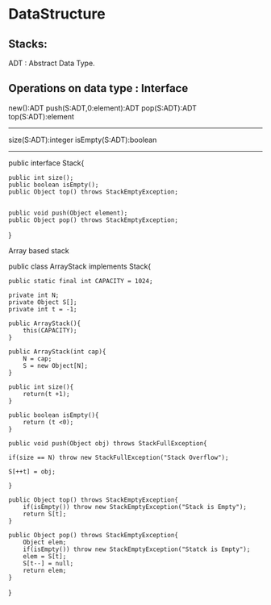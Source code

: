 # DataStructure

Stacks:
-------

ADT : Abstract Data Type.

Operations on data type : Interface
----------------------------------
new():ADT
push(S:ADT,0:element):ADT
pop(S:ADT):ADT
top(S:ADT):element

----------------------------------


size(S:ADT):integer
isEmpty(S:ADT):boolean

----------------------------------

public interface Stack{
	
	public int size();
	public boolean isEmpty();
	public Object top() throws StackEmptyException;


	public void push(Object element);
	public Object pop() throws StackEmptyException;

}

Array based stack

public class ArrayStack implements Stack{
	
	public static final int CAPACITY = 1024;

	private int N;
	private Object S[];
	private int t = -1;
	
	public ArrayStack(){
		this(CAPACITY);
	}

	public ArrayStack(int cap){
		N = cap;
		S = new Object[N];
	}

	public int size(){
		return(t +1);
	}

	public boolean isEmpty(){
		return (t <0);
	}

	public void push(Object obj) throws StackFullException{

	if(size == N) throw new StackFullException("Stack Overflow");

	S[++t] = obj;

	}

	public Object top() throws StackEmptyException{
		if(isEmpty()) throw new StackEmptyException("Stack is Empty");
		return S[t];
	}

	public Object pop() throws StackEmptyException{
		Object elem;
		if(isEmpty()) throw new StackEmptyException("Statck is Empty");
		elem = S[t];
		S[t--] = null;
		return elem;
	}

}

